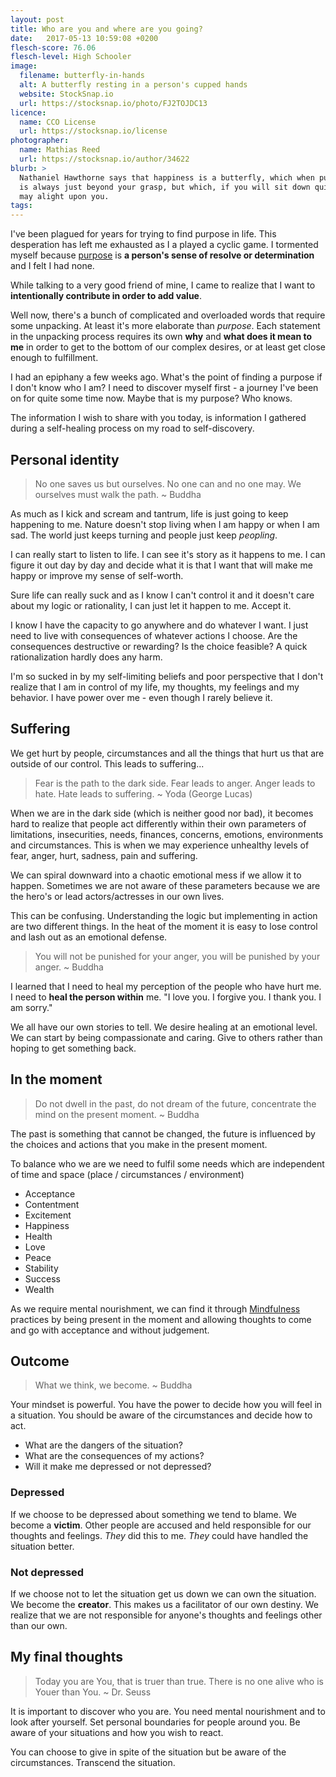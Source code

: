 ```yaml
---
layout: post
title: Who are you and where are you going?
date:   2017-05-13 10:59:08 +0200
flesch-score: 76.06
flesch-level: High Schooler
image:
  filename: butterfly-in-hands
  alt: A butterfly resting in a person's cupped hands
  website: StockSnap.io
  url: https://stocksnap.io/photo/FJ2TOJDC13
licence:
  name: CCO License
  url: https://stocksnap.io/license
photographer:
  name: Mathias Reed
  url: https://stocksnap.io/author/34622
blurb: >
  Nathaniel Hawthorne says that happiness is a butterfly, which when pursued,
  is always just beyond your grasp, but which, if you will sit down quietly,
  may alight upon you.
tags:
---
```


I've been plagued for years for trying to find purpose in life. This
desperation has left me exhausted as I a played a cyclic game.
I tormented myself because [purpose](https://www.google.com/search?q=define%3Apurpose)
is **a person's sense of resolve or determination** and I felt I had none.

While talking to a very good friend of mine, I came to realize that I want to
**intentionally contribute in order to add value**.

Well now, there's a bunch of complicated and overloaded words that require
some unpacking. At least it's more elaborate than *purpose*. Each statement
in the unpacking process requires its own **why** and **what does it mean to
me** in order to get to the bottom of our complex desires, or at least get
close enough to fulfillment.

I had an epiphany a few weeks ago. What's the point of finding a purpose if I
don't know who I am? I need to discover myself first - a journey I've been on
for quite some time now. Maybe that is my purpose? Who knows.

The information I wish to share with you today, is information I gathered during
a self-healing process on my road to self-discovery.

## Personal identity

> No one saves us but ourselves. No one can and no one may.
  We ourselves must walk the path. ~ Buddha

As much as I kick and scream and tantrum, life is just going to keep happening to me.
Nature doesn't stop living when I am happy or when I am sad. The world just keeps
turning and people just keep *peopling*.

I can really start to listen to life. I can see it's story as it happens to me. I can
figure it out day by day and decide what it is that I want that will make me
happy or improve my sense of self-worth.

Sure life can really suck and as I know I can't control it and it doesn't care
about my logic or rationality, I can just let it happen to me. Accept it.

I know I have the capacity to go anywhere and do whatever I want.
I just need to live with consequences of whatever actions I choose. Are the
consequences destructive or rewarding? Is the choice feasible? A quick
rationalization hardly does any harm.

I'm so sucked in by my self-limiting beliefs and poor perspective that I don't
realize that I am in control of my life, my thoughts, my feelings and my behavior.
I have power over me - even though I rarely believe it.

## Suffering

We get hurt by people, circumstances and all the things that hurt us that are
outside of our control. This leads to suffering...

> Fear is the path to the dark side. Fear leads to anger. Anger leads to hate.
  Hate leads to suffering. ~ Yoda (George Lucas)

When we are in the dark side (which is neither good nor bad), it becomes hard
to realize that people act differently within their
own parameters of limitations, insecurities, needs, finances, concerns, emotions,
environments and circumstances. This is when we may experience unhealthy levels
of fear, anger, hurt, sadness, pain and suffering.

We can spiral downward into a chaotic emotional mess if we allow it to happen.
Sometimes we are not aware of these parameters because we are the hero's or lead
actors/actresses in our own lives.

This can be confusing. Understanding the logic but implementing in action are
two different things. In the heat of the moment it is easy to lose control
and lash out as an emotional defense.

> You will not be punished for your anger, you will be punished by your anger.
  ~ Buddha

I learned that I need to heal my perception of the people who have hurt me.
I need to **heal the person within** me.
"I love you. I forgive you. I thank you. I am sorry."

We all have our own stories to tell. We desire healing at an emotional level. We
can start by being compassionate and caring. Give to others rather than hoping
to get something back.

## In the moment

> Do not dwell in the past, do not dream of the future, concentrate the mind
  on the present moment. ~ Buddha

The past is something that cannot be changed, the future is influenced by the
choices and actions that you make in the present moment.

To balance who we are we need to fulfil some needs which are independent of
time and space (place / circumstances / environment)

* Acceptance
* Contentment
* Excitement
* Happiness
* Health
* Love
* Peace
* Stability
* Success
* Wealth

As we require mental nourishment, we can find it through
[Mindfulness](/blog/a-mindful-day-of-happiness/) practices by being present
in the moment and allowing thoughts to come and go with acceptance and without
judgement.

## Outcome

> What we think, we become. ~ Buddha

Your mindset is powerful. You have the power to decide how you will feel in
a situation. You should be aware of the circumstances and decide how to act.

 * What are the dangers of the situation?
 * What are the consequences of my actions?
 * Will it make me depressed or not depressed?

### Depressed

If we choose to be depressed about something we tend to blame. We become a
**victim**. Other people are accused and held responsible for our thoughts
and feelings. *They* did this to me. *They* could have handled the situation
better.

### Not depressed

If we choose not to let the situation get us down we can own the situation.
We become the **creator**. This makes us a facilitator of our own destiny.
We realize that we are not responsible for anyone's thoughts and feelings other
than our own.

## My final thoughts

> Today you are You, that is truer than true.
  There is no one alive who is Youer than You. ~ Dr. Seuss

It is important to discover who you are. You need mental nourishment and to look
after yourself. Set personal boundaries for people around you. Be aware of your
situations and how you wish to react.

You can choose to give in spite of the situation but be aware of the
circumstances. Transcend the situation.
